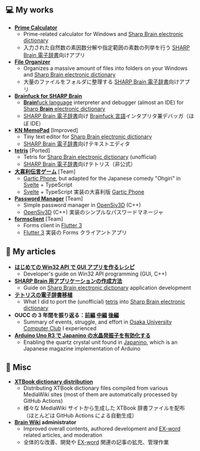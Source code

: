 ## 💻 My works

- **[Prime Calculator](https://github.com/watamario15/prime-calculator)**
  - Prime-related calculator for Windows and [Sharp Brain electronic dictionary](https://jp.sharp/edictionary/)
  - 入力された自然数の素因数分解や指定範囲の素数の列挙を行う [SHARP Brain 電子辞書](https://jp.sharp/edictionary/)向けアプリ
- **[File Organizer](https://github.com/watamario15/file-organizer)**
  - Organizes a massive amount of files into folders on your Windows and [Sharp Brain electronic dictionary](https://jp.sharp/edictionary/)
  - 大量のファイルをフォルダに整理する [SHARP Brain 電子辞書](https://jp.sharp/edictionary/)向けアプリ
- **[Brainfuck for SHARP Brain](https://github.com/watamario15/brainfuck)**
  - [**Brain**fuck language](https://www.muppetlabs.com/~breadbox/bf/) interpreter and debugger (almost an IDE) for [Sharp **Brain** electronic dictionary](https://jp.sharp/edictionary/)
  - [SHARP Brain 電子辞書](https://jp.sharp/edictionary/)向け [Brainfuck 言語](https://www.muppetlabs.com/~breadbox/bf/)インタプリタ兼デバッガ（ほぼ IDE）
- **[KN MemoPad](https://github.com/watamario15/kn-memopad)** \[Improved\]
  - Tiny text editor for [Sharp Brain electronic dictionary](https://jp.sharp/edictionary/)
  - [SHARP Brain 電子辞書](https://jp.sharp/edictionary/)向けテキストエディタ
- **[tetris](https://github.com/OUCC/tetris)** \[Ported\]
  - Tetris for [Sharp Brain electronic dictionary](https://jp.sharp/edictionary/) (unofficial)
  - [SHARP Brain 電子辞書](https://jp.sharp/edictionary/)向けテトリス（非公式）
- **[大喜利伝言ゲーム](https://github.com/littlegirl0820/semi-b)** \[Team\]
  - [Gartic Phone](https://garticphone.com/), but adapted for the Japanese comedy "Ohgiri" in [Svelte](https://svelte.dev/) + TypeScript
  - [Svelte](https://svelte.jp/) + TypeScript 実装の大喜利版 [Gartic Phone](https://garticphone.com/ja)
- **[Password Manager](https://github.com/OUCC/password-manager)** \[Team\]
  - Simple password manager in [OpenSiv3D](https://siv3d.github.io/en-us/) (C++)
  - [OpenSiv3D](https://siv3d.github.io/ja-jp/) (C++) 実装のシンプルなパスワードマネージャ
- **[formsclient](https://github.com/watamario15/formsclient)** \[Team\]
  - Forms client in [Flutter 3](https://flutter.dev/)
  - [Flutter 3](https://flutter.dev/) 実装の Forms クライアントアプリ

## 📰 My articles

- **[はじめての Win32 API で GUI アプリを作るレシピ](https://axross-recipe.com/recipes/277)**
  - Developer's guide on Win32 API programming (GUI, C++)
- **[SHARP Brain 用アプリケーションの作成方法](https://blog.oucc.org/archives/303)**
  - Guide on [Sharp Brain electronic dictionary](https://jp.sharp/edictionary/) application development
- **[テトリスの電子辞書移植](https://blog.oucc.org/archives/490)**
  - What I did to port the (unofficial) [tetris](https://github.com/Yuri213212/tetris) into [Sharp Brain electronic dictionary](https://jp.sharp/edictionary/)
- **OUCC の 3 年間を振り返る：[前編](https://blog.oucc.org/archives/835) [中編](https://blog.oucc.org/archives/870) [後編](https://blog.oucc.org/archives/871)**
  - Summary of events, struggle, and effort in [Osaka University Computer Club](https://github.com/OUCC) I experienced
- **[Arduino Uno R3 で Japanino の水晶発振子を有効化する](https://blog.oucc.org/archives/875)**
  - Enabling the quartz crystal unit found in [Japanino](https://otonanokagaku.net/japanino/), which is an Japanese magazine implementation of Arduino

## 📓 Misc

- **[XTBook dictionary distribution](https://github.com/watamario15/xtbook)**
  - Distributing XTBook dictionary files compiled from various MediaWiki sites (most of them are automatically processed by GitHub Actions)
  - 様々な MediaWiki サイトから生成した XTBook 辞書ファイルを配布（ほとんどは GitHub Actions による自動生成）
- **[Brain Wiki](https://brain.fandom.com/ja/wiki/Brain_Wiki) administrator**
  - Improved overall contents, authored development and [EX-word](https://exword.jp/) related articles, and moderation
  - 全体的な改善、開発や [EX-word](https://exword.jp/) 関連の記事の拡充、管理作業

